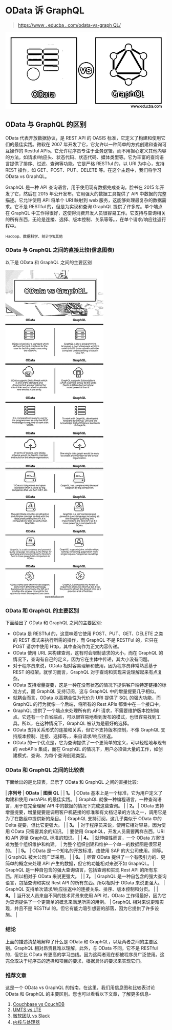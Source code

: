 # OData 诉 GraphQL

> [https://www . educba . com/odata-vs-graph QL/](https://www.educba.com/odata-vs-graphql/)

![OData vs GraphQL](img/bbcda28e11a587de256162fbc8915e40.png)



## OData 与 GraphQL 的区别

OData 代表开放数据协议，是 REST API 的 OASIS 标准，它定义了构建和使用它们的最佳实践。微软在 2007 年开发了它，它允许以一种简单的方式创建和查询可互操作的 Restful APIs。它允许程序员专注于业务逻辑，而不用担心定义其他内容的方法，如请求/响应头、状态代码、状态代码、媒体类型等。它为丰富的查询语言提供了排序、过滤、查询等功能。它是严格 RESTful 的，以 URI 为中心，支持 REST 操作，如 GET、POST、PUT、DELETE 等。在这个主题中，我们将学习 OData vs GraphQL。

GraphQL 是一种 API 查询语言，用于使用现有数据完成查询。脸书在 2015 年开发了它，然后在 2015 年公开发布。它用强大的数据工具提供了 API 中数据的完整描述。它允许使用 API 将单个 URI 映射到 web 服务，这能够处理最复杂的数据需求。它不是 RESTful 的，但是为实现和查询 GraphQL 提供了许多库。单个端点在 GraphQL 中工作得很好，这使得消费开发人员很容易工作。它支持与查询相关的所有东西，无论是连接、选择、版本控制、关系等等。，在单个请求/响应往返行程中。

<small>Hadoop、数据科学、统计学&其他</small>

### OData 与 GraphQL 之间的直接比较(信息图表)

以下是 OData 和 GraphQL 之间的主要区别

![OData-vs-GraphQL-info](img/a7c73511708dd5c55573d4edb019ee36.png)



### OData 和 GraphQL 的主要区别

下面给出了 OData 和 GraphQL 之间的主要区别:

*   OData 是 RESTful 的，这意味着它使用 POST、PUT、GET、DELETE 之类的 REST 模式来执行所需的操作，而 GraphQL 不是 RESTFul 的，它只在 POST 请求中使用 Http，其中查询作为正文内容传递。
*   OData 使用 URL 来构建查询，这有时会限制请求的大小，而在 GraphQL 的情况下，查询有自己的定义，因为它在主体中传递，其大小没有问题。
*   对于程序员来说，OData 相对容易理解和使用，因为程序员非常熟悉基于 REST 的框架。就学习而言，GraphQL 对于查询和实现来说理解起来有点复杂。
*   OData 支持增量提要，这是一种在没有状态的情况下提供客户端特定链接的标准方式，而 GraphQL 支持订阅，这与 GraphQL 中的增量提要几乎相似。
*   就耦合而言，OData 以高耦合性为代价为 URI 提供了 SQL 的强大功能，而 GraphQL 的行为就像一个后端，将所有的 Rest APIs 都集中在一个接口中。
*   GraphQL 提供了一个端点来处理所有的 API 请求，不需要维护版本控制端点。它还有一个自省端点，可以很容易地看到发布的模式，也很容易找到工具。所以，在这种情况下，GraphQL 被认为是最好的选择。
*   OData 支持关系形式的连接和关系，但它不支持版本控制，不像 GraphQL 支持版本控制、连接、选择等。，来自请求/响应往返。
*   OData 的一个优点是，它为查询提供了一个更简单的定义，可以轻松地与现有的 webAPIs 集成，而在 GraphQL 的情况下，用户必须做大量的工作，如创建模式、查询、为每个查询创建类型。

### OData 和 GraphQL 之间的比较表

下面给出的是比较表，显示了 OData 和 GraphQL 之间的直接比较:

| **序列号** | **OData** | **图表 QL** |
| **1。** | OData 基本上是一个标准，它为用户定义了构建和使用 restAPIs 的最佳实践。 | GraphQL 就像一种编程语言，一种查询语言，用于在完全理解 API 中的数据的情况下完成这些查询。 |
| **2。** | OData 支持增量提要，增量提要是调用客户机链接的标准和有文档记录的方法之一，调用它是为了在数组中提供新的条目。 | GraphQL 支持订阅，这几乎类似于 OData 中的 Delta 提要，但比它更强大。 |
| **3。** | 对于程序员来说，使用它相对容易，因为使用 OData 只需要其余的知识。 | 要使用 GraphQL，开发人员需要两样东西，URI 和 API 遵循 GraphQL 标准的知识。 |
| **4。** | 就伸缩性而言，一个 OData 方案很难为整个组织维护和构建。 | 为整个组织创建和维护一个单一的数据图是很容易的。 |
| **5。** | OData 是一个知名的开放标准，由使用 SAP 的大公司使用。网等。 | GraphQL 被大公司广泛采用。 |
| **6。** | 尽管 OData 提供了一个有吸引力的、更简单的概念来处理 API 产生的数据，但它的功能相对来说不如 GraphQL。 | GraphQL 是一种自包含的强大查询语言，包括查询和实现 Rest API 的所有东西。所以相对于 OData 来说更强大。 |
| **7。** | GraphQL 是一种自包含的强大查询语言，包括查询和实现 Rest API 的所有东西。所以相对于 OData 来说更强大。 | GraphQL 支持单次请求/响应往返中的连接关系、排序、版本控制和分页。 |
| **8。** | 当开发人员来自不同的技术背景来使用 API 时，OData 工作得最好，因为它为查询提供了一个更简单的概念来满足所需的用例。 | GraphQL 相对来说更难实现，并且不是 RESTful 的。但它有能力吸引想要的部落，因为它提供了许多设施。 |

### 结论

上面的描述清楚地解释了什么是 OData 和 GraphQL，以及两者之间的主要区别。GraphQL 相对昂贵且难以理解，此外，与 OData 不同，它不是 RESTful 的，但它比 OData 有更高的学习曲线。因为这两者现在都被程序员广泛使用。这完全取决于程序员的选择和项目的要求，根据具体的要求来实现它们。

### 推荐文章

这是一个 OData vs GraphQL 的指南。在这里，我们用信息图和比较表讨论 OData 和 GraphQL 的主要区别。您也可以看看以下文章，了解更多信息–

1.  [Couchbase vs CouchDB](https://www.educba.com/couchbase-vs-couchdb/)
2.  [UMTS vs LTE](https://www.educba.com/umts-vs-lte/)
3.  [微软团队 vs Slack](https://www.educba.com/microsoft-teams-vs-slack/)
4.  [内核与处理器](https://www.educba.com/core-vs-processor/)





